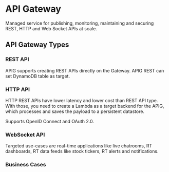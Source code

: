 # API Gateway

Managed service for publishing, monitoring, maintaining and securing REST, HTTP and Web Socket APIs at scale.

## API Gateway Types

### REST API
APIG supports creating REST APIs directly on the Gateway. APIG REST can set DynamoDB table as target.

### HTTP API
HTTP REST APIs have lower latency and lower cost than REST API type. With those, you need to create a Lambda as a target backend for the APIG, which processes and saves the payload to a persistent datastore.

Supports OpenID Connect and OAuth 2.0.

### WebSocket API
Targeted use-cases are real-time applications like live chatrooms, RT dashboards, RT data feeds like stock tickers, RT alerts and notifications. 


### Business Cases